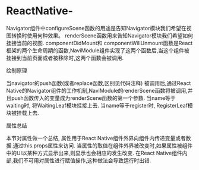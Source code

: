 # ReactNative-
Navigator组件中configureScene函数的用途是告知Navigator模块我们希望在视图转换时使用何种效果。 
renderScene函数用来告知Navigator模块我们希望如何挂接当前的视图. 
componentDidMount和 componentWillUnmount函数是React框架的两个生命周期的函数,NaviModule组件实现了这两个函数后,当这个组件被挂接到当前页面或者被移除时,这两个函数会被调用.

绘制原理

当navigator的push函数(或者replace函数,区别见代码注释) 被调用后,通过React Native的Navigator组件的工作机制,NaviModule的renderScene函数将被调用,并且push函数传入的变量成为renderScene函数的第一个参数. 
当name等于 waiting时, 将WaitingLeaf模块挂接上去. 当name等于register时, RegisterLeaf模块被挂载上去.

属性总结

本节对属性做一个总结, 属性用于React Native组件外界向组件内传递变量或者数据.通过this.props属性来访问. 当属性的取值在组件外界被改变时,如果属性被组件中的UI以某种方式显示出来,则显示也会相应的发生改变. 在React Native组件内部,我们不可用对属性进行赋值操作,这种做法会导致运行时出错.
